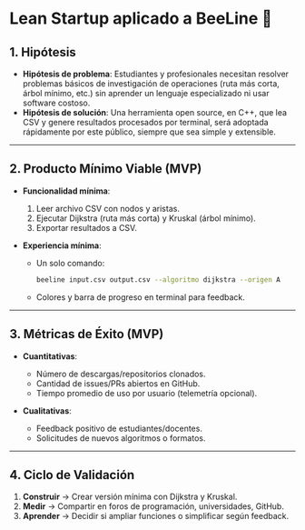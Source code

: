 # **Lean Startup aplicado a BeeLine** 🐝

## **1. Hipótesis**

* **Hipótesis de problema**: Estudiantes y profesionales necesitan resolver problemas básicos de investigación de operaciones (ruta más corta, árbol mínimo, etc.) sin aprender un lenguaje especializado ni usar software costoso.
* **Hipótesis de solución**: Una herramienta open source, en C++, que lea CSV y genere resultados procesados por terminal, será adoptada rápidamente por este público, siempre que sea simple y extensible.

---

## **2. Producto Mínimo Viable (MVP)**

* **Funcionalidad mínima**:

  1. Leer archivo CSV con nodos y aristas.
  2. Ejecutar Dijkstra (ruta más corta) y Kruskal (árbol mínimo).
  3. Exportar resultados a CSV.
* **Experiencia mínima**:

  * Un solo comando:

    ```bash
    beeline input.csv output.csv --algoritmo dijkstra --origen A
    ```
  * Colores y barra de progreso en terminal para feedback.

---

## **3. Métricas de Éxito (MVP)**

* **Cuantitativas**:

  * Número de descargas/repositorios clonados.
  * Cantidad de issues/PRs abiertos en GitHub.
  * Tiempo promedio de uso por usuario (telemetría opcional).
* **Cualitativas**:

  * Feedback positivo de estudiantes/docentes.
  * Solicitudes de nuevos algoritmos o formatos.

---

## **4. Ciclo de Validación**

1. **Construir** → Crear versión mínima con Dijkstra y Kruskal.
2. **Medir** → Compartir en foros de programación, universidades, GitHub.
3. **Aprender** → Decidir si ampliar funciones o simplificar según feedback.

